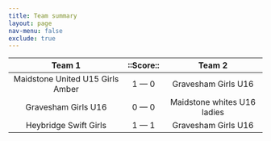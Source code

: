 ```yaml
---
title: Team summary
layout: page
nav-menu: false
exclude: true
---
```




|              Team 1              |  ::Score::  |           Team 2            |
|:--------------------------------:|:-----------:|:---------------------------:|
| Maidstone United U15 Girls Amber | 1 &mdash; 0 |     Gravesham Girls U16     |
|       Gravesham Girls U16        | 0 &mdash; 0 | Maidstone whites U16 ladies |
|      Heybridge Swift Girls       | 1 &mdash; 1 |     Gravesham Girls U16     |

 <br /><br /><br />